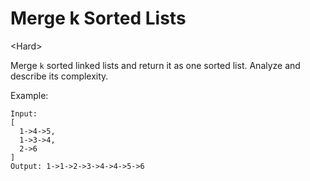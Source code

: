 # Merge k Sorted Lists

\<Hard>

Merge `k` sorted linked lists and return it as one sorted list. Analyze and
describe its complexity.

Example:

```
Input:
[
  1->4->5,
  1->3->4,
  2->6
]
Output: 1->1->2->3->4->4->5->6
```
